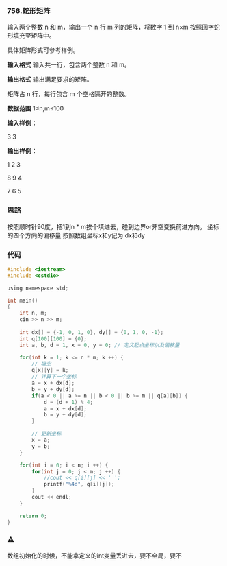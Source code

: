 ### 756.蛇形矩阵
输入两个整数 n 和 m，输出一个 n 行 m 列的矩阵，将数字 1 到 n×m 按照回字蛇形填充至矩阵中。

具体矩阵形式可参考样例。

**输入格式**
输入共一行，包含两个整数 n 和 m。

**输出格式**
输出满足要求的矩阵。

矩阵占 n 行，每行包含 m 个空格隔开的整数。

**数据范围**
1≤n,m≤100

**输入样例：** 

3 3

**输出样例：** 

1 2 3

8 9 4

7 6 5

### 思路
按照顺时针90度，把1到n * m挨个填进去，碰到边界or非空变换前进方向。
坐标的四个方向的偏移量 按照数组坐标x和y记为 dx和dy

### 代码
```c
#include <iostream>
#include <cstdio>

using namespace std;

int main()
{
    int n, m;
    cin >> n >> m;
    
    int dx[] = {-1, 0, 1, 0}, dy[] = {0, 1, 0, -1};
    int q[100][100] = {0};
    int a, b, d = 1, x = 0, y = 0; // 定义起点坐标以及偏移量

    for(int k = 1; k <= n * m; k ++) {
        // 填空
        q[x][y] = k;
        // 计算下一个坐标
        a = x + dx[d];
        b = y + dy[d];
        if(a < 0 || a >= n || b < 0 || b >= m || q[a][b]) {
            d = (d + 1) % 4;
            a = x + dx[d];
            b = y + dy[d];
        } 

        // 更新坐标
        x = a;
        y = b;
    }

    for(int i = 0; i < n; i ++) {
        for(int j = 0; j < m; j ++) {
            //cout << q[i][j] << ' ';
            printf("%4d", q[i][j]);
        }
        cout << endl;
    }

    return 0;
}
```

### ⚠
数组初始化的时候，不能拿定义的int变量丢进去，要不全局，要不
